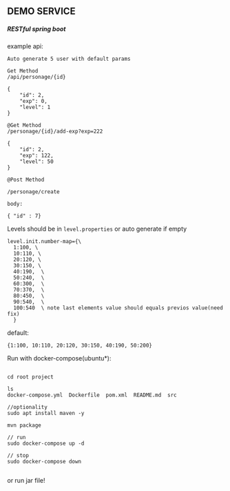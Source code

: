 ## DEMO SERVICE 

##### RESTful spring boot 

example api: 

`Auto generate 5 user with default params`

```
Get Method
/api/personage/{id}

{
    "id": 2,
    "exp": 0,
    "level": 1
}
```

```
@Get Method 
/personage/{id}/add-exp?exp=222

{
    "id": 2,
    "exp": 122,
    "level": 50
}
```

```aidl
@Post Method

/personage/create

body:

{ "id" : 7}
```

Levels should be in `level.properties` or auto generate if empty

```
level.init.number-map={\
  1:100, \
  10:110, \
  20:120, \
  30:150, \
  40:190,  \
  50:240,  \
  60:300,  \
  70:370,  \
  80:450,  \
  90:540,  \
  100:540  \ note last elements value should equals previos value(need fix)
  }
```
default:
```$xslt
{1:100, 10:110, 20:120, 30:150, 40:190, 50:200}
```

Run with docker-compose(ubuntu*):

```aidl

cd root project

ls 
docker-compose.yml  Dockerfile  pom.xml  README.md  src

//optionality
sudo apt install maven -y

mvn package 

// run
sudo docker-compose up -d 

// stop
sudo docker-compose down


```

or run jar file!



